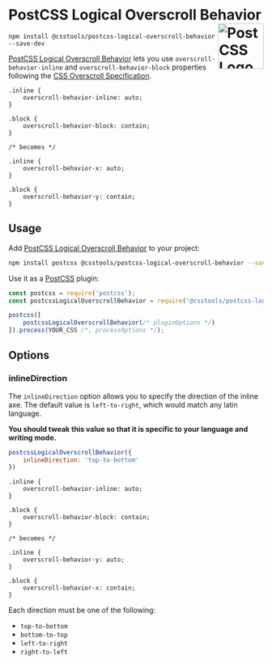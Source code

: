 # PostCSS Logical Overscroll Behavior [<img src="https://postcss.github.io/postcss/logo.svg" alt="PostCSS Logo" width="90" height="90" align="right">][PostCSS]

`npm install @csstools/postcss-logical-overscroll-behavior --save-dev`

[PostCSS Logical Overscroll Behavior] lets you use `overscroll-behavior-inline` and `overscroll-behavior-block` properties following the [CSS Overscroll Specification].

```pcss
.inline {
	overscroll-behavior-inline: auto;
}

.block {
	overscroll-behavior-block: contain;
}

/* becomes */

.inline {
	overscroll-behavior-x: auto;
}

.block {
	overscroll-behavior-y: contain;
}
```

## Usage

Add [PostCSS Logical Overscroll Behavior] to your project:

```bash
npm install postcss @csstools/postcss-logical-overscroll-behavior --save-dev
```

Use it as a [PostCSS] plugin:

```js
const postcss = require('postcss');
const postcssLogicalOverscrollBehavior = require('@csstools/postcss-logical-overscroll-behavior');

postcss([
	postcssLogicalOverscrollBehavior(/* pluginOptions */)
]).process(YOUR_CSS /*, processOptions */);
```



## Options

### inlineDirection

The `inlineDirection` option allows you to specify the direction of the inline axe. The default value is `left-to-right`, which would match any latin language.

**You should tweak this value so that it is specific to your language and writing mode.**

```js
postcssLogicalOverscrollBehavior({
	inlineDirection: 'top-to-bottom'
})
```

```pcss
.inline {
	overscroll-behavior-inline: auto;
}

.block {
	overscroll-behavior-block: contain;
}

/* becomes */

.inline {
	overscroll-behavior-y: auto;
}

.block {
	overscroll-behavior-x: contain;
}
```

Each direction must be one of the following:

- `top-to-bottom`
- `bottom-to-top`
- `left-to-right`
- `right-to-left`

[cli-url]: https://github.com/csstools/postcss-plugins/actions/workflows/test.yml?query=workflow/test
[css-url]: https://cssdb.org/#logical-overscroll-behavior
[discord]: https://discord.gg/bUadyRwkJS
[npm-url]: https://www.npmjs.com/package/@csstools/postcss-logical-overscroll-behavior

[PostCSS]: https://github.com/postcss/postcss
[PostCSS Logical Overscroll Behavior]: https://github.com/csstools/postcss-plugins/tree/main/plugins/postcss-logical-overscroll-behavior
[CSS Overscroll Specification]: https://www.w3.org/TR/css-overscroll-1/#overscroll-behavior-longhands-logical
